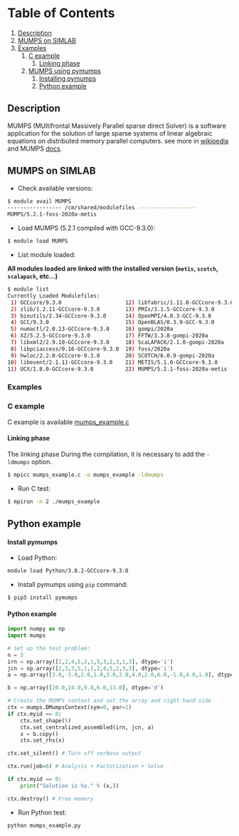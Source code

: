 # Table of Contents
1. [Description](#1)
2. [MUMPS on SIMLAB](#2)
3. [Examples](#3)
   1. [C example](#4)
      1. [Linking phase](#5)
   3. [MUMPS using pymumps](#6)
      1. [Installing pymumps](#7)
      2. [Python example](#8)

## Description <a name="1"></a>

MUMPS (MUltifrontal Massively Parallel sparse direct Solver) is a software application for the solution of large sparse systems of linear algebraic equations on distributed memory parallel computers. see more in [wikipedia](https://en.wikipedia.org/wiki/MUMPS_(software)) and MUMPS [docs](http://mumps.enseeiht.fr/index.php?page=doc).

## MUMPS on SIMLAB <a name="2"></a>

- Check available versions:

```sh
$ module avail MUMPS
----------------- /cm/shared/modulefiles ------------------
MUMPS/5.2.1-foss-2020a-metis  
```
- Load MUMPS (5.2.1 compiled with GCC-9.3.0):
```sh
$ module load MUMPS
```
- List module loaded:

**All modules loaded are linked with the installed version (`metis`, `scotch`, `scalapack`, etc...)**
```sh
$ module list
Currently Loaded Modulefiles:
 1) GCCcore/9.3.0                    12) libfabric/1.11.0-GCCcore-9.3.0  
 2) zlib/1.2.11-GCCcore-9.3.0        13) PMIx/3.1.5-GCCcore-9.3.0        
 3) binutils/2.34-GCCcore-9.3.0      14) OpenMPI/4.0.3-GCC-9.3.0         
 4) GCC/9.3.0                        15) OpenBLAS/0.3.9-GCC-9.3.0        
 5) numactl/2.0.13-GCCcore-9.3.0     16) gompi/2020a                     
 6) XZ/5.2.5-GCCcore-9.3.0           17) FFTW/3.3.8-gompi-2020a          
 7) libxml2/2.9.10-GCCcore-9.3.0     18) ScaLAPACK/2.1.0-gompi-2020a     
 8) libpciaccess/0.16-GCCcore-9.3.0  19) foss/2020a                      
 9) hwloc/2.2.0-GCCcore-9.3.0        20) SCOTCH/6.0.9-gompi-2020a        
10) libevent/2.1.11-GCCcore-9.3.0    21) METIS/5.1.0-GCCcore-9.3.0       
11) UCX/1.8.0-GCCcore-9.3.0          22) MUMPS/5.2.1-foss-2020a-metis    
```

### Examples <a name="3"></a>

### C example <a name="4"></a>

C example is available [mumps_example.c](https://github.com/HPC-Simlab/Website-utilities/blob/master/TESTS_LIBRARIES/tests_mumps)

#### Linking phase <a name="5"></a>

The linking phase During the compilation, it is necessary to add the `-ldmumps` option.
 
```sh
$ mpicc mumps_example.c -o mumps_example -ldmumps
```
 
- Run C test:
 
```sh
$ mpirun -n 2 ./mumps_example
```
 
## Python example <a name="6"></a>

#### Install pymumps <a name="7"></a>
 
- Load Python:

```sh
module load Python/3.8.2-GCCcore-9.3.0
```
- Install pymumps using `pip` command:

```sh
$ pip3 install pymumps
```
#### Python example <a name="8"></a>

```python
import numpy as np
import mumps

# Set up the test problem:
n = 5
irn = np.array([1,2,4,5,2,1,5,3,2,3,1,3], dtype='i')
jcn = np.array([2,3,3,5,1,1,2,4,5,2,3,3], dtype='i')
a = np.array([3.0,-3.0,2.0,1.0,3.0,2.0,4.0,2.0,6.0,-1.0,4.0,1.0], dtype='d')

b = np.array([20.0,24.0,9.0,6.0,13.0], dtype='d')

# Create the MUMPS context and set the array and right hand side
ctx = mumps.DMumpsContext(sym=0, par=1)
if ctx.myid == 0:
    ctx.set_shape(5)
    ctx.set_centralized_assembled(irn, jcn, a)
    x = b.copy()
    ctx.set_rhs(x)

ctx.set_silent() # Turn off verbose output

ctx.run(job=6) # Analysis + Factorization + Solve

if ctx.myid == 0:
    print("Solution is %s." % (x,))

ctx.destroy() # Free memory
```

- Run Python test:

```sh
python mumps_example.py
```

